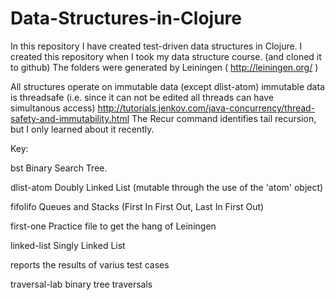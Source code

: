 # Data-Structures-in-Clojure
In this repository I have created test-driven data structures in Clojure.
I created this repository when I took my data structure course. (and cloned it to github)
The folders were generated by Leiningen ( http://leiningen.org/ )

All structures operate on immutable data (except dlist-atom)
immutable data is threadsafe (i.e. since it can not be edited all threads can have simultanous access)
http://tutorials.jenkov.com/java-concurrency/thread-safety-and-immutability.html
The Recur command identifies tail recursion, but I only learned about it recently.

Key:

bst            Binary Search Tree.

dlist-atom     Doubly Linked List (mutable through the use of the 'atom' object)

fifolifo       Queues and Stacks (First In First Out, Last In First Out)

first-one      Practice file to get the hang of Leiningen

linked-list    Singly Linked List

reports        the results of varius test cases

traversal-lab  binary tree traversals

